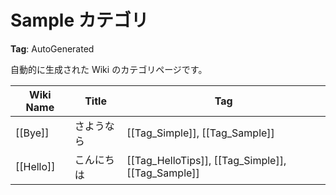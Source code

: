 # Sample カテゴリ

**Tag**: AutoGenerated

自動的に生成された Wiki のカテゴリページです。

| Wiki Name | Title       | Tag      |
| --------- | ----------- | -------- |
| [[Bye]] | さようなら | [[Tag_Simple]], [[Tag_Sample]] |
| [[Hello]] | こんにちは | [[Tag_HelloTips]], [[Tag_Simple]], [[Tag_Sample]] |

